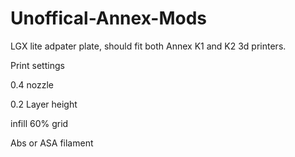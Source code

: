 # Unoffical-Annex-Mods


LGX lite adpater plate, should fit both Annex K1 and K2 3d printers.

Print settings

0.4 nozzle

0.2 Layer height

infill 60% grid

Abs or ASA filament
